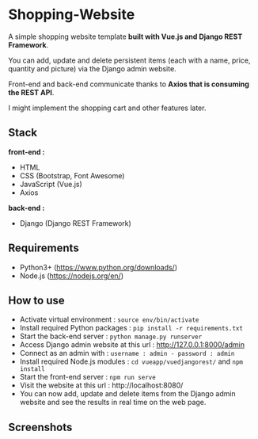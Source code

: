# Shopping-Website

A simple shopping website template **built with Vue.js and Django REST Framework**.

You can add, update and delete persistent items (each with a name, price, quantity and picture) via the Django admin website.

Front-end and back-end communicate thanks to **Axios that is consuming the REST API**.

I might implement the shopping cart and other features later.

## Stack

**front-end :**
- HTML
- CSS (Bootstrap, Font Awesome)
- JavaScript (Vue.js)
- Axios

**back-end :**
- Django (Django REST Framework)

## Requirements

- Python3+ (https://www.python.org/downloads/)
- Node.js (https://nodejs.org/en/)

## How to use

- Activate virtual environment : `source env/bin/activate`
- Install required Python packages : `pip install -r requirements.txt`
- Start the back-end server : `python manage.py runserver`
- Access Django admin website at this url : http://127.0.0.1:8000/admin
- Connect as an admin with : `username : admin - password : admin`
- Install required Node.js modules : `cd vueapp/vuedjangorest/` and `npm install`
- Start the front-end server : `npm run serve`
- Visit the website at this url : http://localhost:8080/
- You can now add, update and delete items from the Django admin website and see the results in real time on the web page.

## Screenshots

